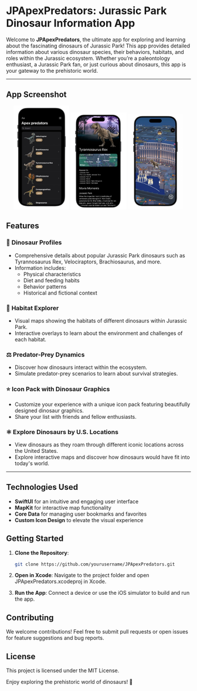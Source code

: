 # JPApexPredators: Jurassic Park Dinosaur Information App

Welcome to **JPApexPredators**, the ultimate app for exploring and learning about the fascinating dinosaurs of Jurassic Park! This app provides detailed information about various dinosaur species, their behaviors, habitats, and roles within the Jurassic ecosystem. Whether you’re a paleontology enthusiast, a Jurassic Park fan, or just curious about dinosaurs, this app is your gateway to the prehistoric world.

---
## App Screenshot

<p align="center">
  <img src="Screenshots/home.png" alt="Home Screen" width="30%" />
  <img src="Screenshots/detail.png" alt="Detail Screen" width="30%" />
  <img src="Screenshots/map.png" alt="Map Screen" width="30%" />
</p>


## Features

### 🦖 **Dinosaur Profiles**
- Comprehensive details about popular Jurassic Park dinosaurs such as Tyrannosaurus Rex, Velociraptors, Brachiosaurus, and more.
- Information includes:
  - Physical characteristics
  - Diet and feeding habits
  - Behavior patterns
  - Historical and fictional context

### 🌳 **Habitat Explorer**
- Visual maps showing the habitats of different dinosaurs within Jurassic Park.
- Interactive overlays to learn about the environment and challenges of each habitat.

### ⚖️ **Predator-Prey Dynamics**
- Discover how dinosaurs interact within the ecosystem.
- Simulate predator-prey scenarios to learn about survival strategies.

### ⭐ **Icon Pack with Dinosaur Graphics**
- Customize your experience with a unique icon pack featuring beautifully designed dinosaur graphics.
- Share your list with friends and fellow enthusiasts.

### ⚛️ **Explore Dinosaurs by U.S. Locations**
- View dinosaurs as they roam through different iconic locations across the United States.
- Explore interactive maps and discover how dinosaurs would have fit into today's world.
  
---

## Technologies Used  
- **SwiftUI** for an intuitive and engaging user interface  
- **MapKit** for interactive map functionality  
- **Core Data** for managing user bookmarks and favorites  
- **Custom Icon Design** to elevate the visual experience  

## Getting Started  

1. **Clone the Repository**:  
   ```bash
   git clone https://github.com/yourusername/JPApexPredators.git

2. **Open in Xcode**:
Navigate to the project folder and open JPApexPredators.xcodeproj in Xcode.

3. **Run the App**:
Connect a device or use the iOS simulator to build and run the app.

## Contributing

We welcome contributions! Feel free to submit pull requests or open issues for feature suggestions and bug reports.

## License

This project is licensed under the MIT License.

Enjoy exploring the prehistoric world of dinosaurs! 🦖

